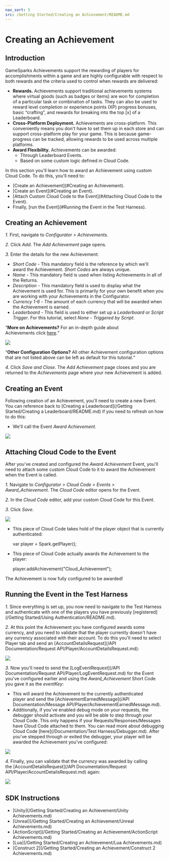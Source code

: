 ```yaml
---
nav_sort: 5
src: /Getting Started/Creating an Achievement/README.md
---
```


# Creating an Achievement

## Introduction

GameSparks Achievements support the rewarding of players for accomplishments within a game and are highly configurable with respect to both rewards and the criteria used to control when rewards are delivered:
* **Rewards.** Achievements support traditional achievements systems where virtual goods (such as badges or items) are won for completion of a particular task or combination of tasks. They can also be used to reward level completion or experience points (XP) progress bonuses, basic “crafting”, and rewards for breaking into the top [x] of a Leaderboard.
* **Cross-Platform Deployment.** Achievements are cross-platform. This conveniently means you don't have to set them up in each store and can support cross-platform play for your game. This is because game-progress can be tracked, allowing rewards to be used across multiple platforms.
* **Award Flexibility.** Achievements can be awarded:
  * Through Leaderboard Events.
  * Based on some custom logic defined in Cloud Code.

In this section you'll learn how to award an Achievement using custom Cloud Code. To do this, you'll need to:
* [Create an Achievement](#Creating an Achievement).
* [Create an Event](#Creating an Event).
* [Attach Custom Cloud Code to the Event](#Attaching Cloud Code to the Event).
* Finally, [run the Event](#Running the Event in the Test Harness).

## Creating an Achievement

*1.* First, navigate to *Configurator > Achievements*.

*2.* Click *Add*. The *Add Achievement* page opens.

*3.* Enter the details for the new Achievement:

  * *Short Code* - This mandatory field is the reference by which we'll award the Achievement. *Short Codes* are always unique.
  * *Name* - This mandatory field is used when listing Achievements in all of the Returns.
  * *Description* - This mandatory field is used to display what the Achievement is used for. This is primarily for your own benefit when you are working with your  Achievements in the Configurator.
  * *Currency 1-6* - The amount of each currency that will be awarded when the Achievement is earned.
  * *Leaderboard* - This field is used to either set up a *Leaderboard* or *Script Trigger*. For this tutorial, select *None - Triggered by Script*.

<q>**More on Achievements?** For an in-depth guide about Achievements click [here](/Documentation/Configurator/Achievements.md).</q>

![](img/Create/9.png)

<q>**Other Configuration Options?** All other Achievement configuration options that are not listed above can be left as default for this tutorial.</q>

*4.* Click *Save and Close*. The *Add Achievement* page closes and you are returned to the *Achievements* page where your new Achievement is added.

## Creating an Event

Following creation of an Achievement, you'll need to create a new Event. You can reference back to [Creating a Leaderboard](/Getting Started/Creating a Leaderboard/README.md) if you need to refresh on how to do this:
* We'll call the Event *Award Achievement*.

![](img/Create/10.png)

## Attaching Cloud Code to the Event

After you've created and configured the *Award Achievement* Event, you'll need to attach some custom Cloud Code to it to award the Achievement when the Event is called.

*1.* Navigate to *Configurator > Cloud Code > Events > Award_Achievement*. The *Cloud Code* editor opens for the Event.

*2.* In the *Cloud Code* editor, add your custom Cloud Code for this Event.

*3.* Click *Save*.

![](img/Create/11.png)

* This piece of Cloud Code takes hold of the player object that is currently authenticated:


    var player = Spark.getPlayer();

* This piece of Cloud Code actually awards the Achievement to the player:


    player.addAchievement("Cloud_Achievement");

The Achievement is now fully configured to be awarded!

## Running the Event in the Test Harness

*1*. Since everything is set up, you now need to navigate to the Test Harness and authenticate with one of the players you have previously [registered](/Getting Started/Using Authentication/README.md).

*2.* At this point the Achievement you have configured awards some currency, and you need to validate that the player currently doesn't have any currency associated with their account. To do this you'll need to select Player tab and send an [AccountDetailsRequest](/API Documentation/Request API/Player/AccountDetailsRequest.md):

![](img/Create/12.png)

*3.* Now you'll need to send the [LogEventRequest](/API Documentation/Request API/Player/LogEventRequest.md) for the Event you've configured earlier and using the  *Award_Achievement* Short Code you gave it as the *eventKey*:
* This will award the Achievement to the currently authenticated player and send the [AchievementEarnedMessage](/API Documentation/Message API/Player/AchievementEarnedMessage.md).
* Additionally, if you've enabled debug mode on your requests, the debugger should activate and you will be able to step through your Cloud Code. This only happens if your Requests/Responses/Messages have Cloud Code attached to them. You can read more about debugging Cloud Code [here](/Documentation/Test Harness/Debugger.md). After you've stepped through or exited the debugger, your player will be awarded the Achievement you've configured:

![](img/Create/13.png)

*4.* Finally, you can validate that the currency was awarded by calling the [AccountDetailsRequest](/API Documentation/Request API/Player/AccountDetailsRequest.md) again:

![](img/Create/14.png)
   

## SDK Instructions

* [Unity](/Getting Started/Creating an Achievement/Unity Achievements.md)
* [Unreal](/Getting Started/Creating an Achievement/Unreal Achievements.md)
* [ActionScript](/Getting Started/Creating an Achievement/ActionScript Achievements.md)
* [Lua](/Getting Started/Creating an Achievement/Lua Achievements.md)
* [Construct 2](/Getting Started/Creating an Achievement/Construct 2 Achievements.md)
